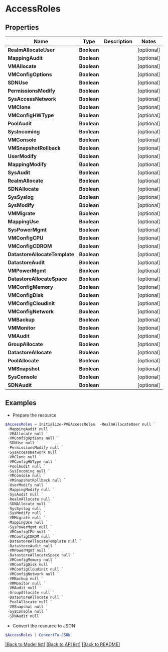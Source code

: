 # AccessRoles
## Properties

Name | Type | Description | Notes
------------ | ------------- | ------------- | -------------
**RealmAllocateUser** | **Boolean** |  | [optional] 
**MappingAudit** | **Boolean** |  | [optional] 
**VMAllocate** | **Boolean** |  | [optional] 
**VMConfigOptions** | **Boolean** |  | [optional] 
**SDNUse** | **Boolean** |  | [optional] 
**PermissionsModify** | **Boolean** |  | [optional] 
**SysAccessNetwork** | **Boolean** |  | [optional] 
**VMClone** | **Boolean** |  | [optional] 
**VMConfigHWType** | **Boolean** |  | [optional] 
**PoolAudit** | **Boolean** |  | [optional] 
**SysIncoming** | **Boolean** |  | [optional] 
**VMConsole** | **Boolean** |  | [optional] 
**VMSnapshotRollback** | **Boolean** |  | [optional] 
**UserModify** | **Boolean** |  | [optional] 
**MappingModify** | **Boolean** |  | [optional] 
**SysAudit** | **Boolean** |  | [optional] 
**RealmAllocate** | **Boolean** |  | [optional] 
**SDNAllocate** | **Boolean** |  | [optional] 
**SysSyslog** | **Boolean** |  | [optional] 
**SysModify** | **Boolean** |  | [optional] 
**VMMigrate** | **Boolean** |  | [optional] 
**MappingUse** | **Boolean** |  | [optional] 
**SysPowerMgmt** | **Boolean** |  | [optional] 
**VMConfigCPU** | **Boolean** |  | [optional] 
**VMConfigCDROM** | **Boolean** |  | [optional] 
**DatastoreAllocateTemplate** | **Boolean** |  | [optional] 
**DatastoreAudit** | **Boolean** |  | [optional] 
**VMPowerMgmt** | **Boolean** |  | [optional] 
**DatastoreAllocateSpace** | **Boolean** |  | [optional] 
**VMConfigMemory** | **Boolean** |  | [optional] 
**VMConfigDisk** | **Boolean** |  | [optional] 
**VMConfigCloudinit** | **Boolean** |  | [optional] 
**VMConfigNetwork** | **Boolean** |  | [optional] 
**VMBackup** | **Boolean** |  | [optional] 
**VMMonitor** | **Boolean** |  | [optional] 
**VMAudit** | **Boolean** |  | [optional] 
**GroupAllocate** | **Boolean** |  | [optional] 
**DatastoreAllocate** | **Boolean** |  | [optional] 
**PoolAllocate** | **Boolean** |  | [optional] 
**VMSnapshot** | **Boolean** |  | [optional] 
**SysConsole** | **Boolean** |  | [optional] 
**SDNAudit** | **Boolean** |  | [optional] 

## Examples

- Prepare the resource
```powershell
$AccessRoles = Initialize-PVEAccessRoles  -RealmAllocateUser null `
 -MappingAudit null `
 -VMAllocate null `
 -VMConfigOptions null `
 -SDNUse null `
 -PermissionsModify null `
 -SysAccessNetwork null `
 -VMClone null `
 -VMConfigHWType null `
 -PoolAudit null `
 -SysIncoming null `
 -VMConsole null `
 -VMSnapshotRollback null `
 -UserModify null `
 -MappingModify null `
 -SysAudit null `
 -RealmAllocate null `
 -SDNAllocate null `
 -SysSyslog null `
 -SysModify null `
 -VMMigrate null `
 -MappingUse null `
 -SysPowerMgmt null `
 -VMConfigCPU null `
 -VMConfigCDROM null `
 -DatastoreAllocateTemplate null `
 -DatastoreAudit null `
 -VMPowerMgmt null `
 -DatastoreAllocateSpace null `
 -VMConfigMemory null `
 -VMConfigDisk null `
 -VMConfigCloudinit null `
 -VMConfigNetwork null `
 -VMBackup null `
 -VMMonitor null `
 -VMAudit null `
 -GroupAllocate null `
 -DatastoreAllocate null `
 -PoolAllocate null `
 -VMSnapshot null `
 -SysConsole null `
 -SDNAudit null
```

- Convert the resource to JSON
```powershell
$AccessRoles | ConvertTo-JSON
```

[[Back to Model list]](../README.md#documentation-for-models) [[Back to API list]](../README.md#documentation-for-api-endpoints) [[Back to README]](../README.md)

